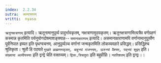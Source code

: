 ```yaml
---
index:  2.2.34
sutra:  अल्पाच्तरम्
vritti:  nyasa
---
```


`ऋतुनक्षत्राणाम्` इत्यादि। ऋतूनामानुपूर्व्य प्रादुर्भावकृतम्, नक्षत्राणामुदयकृतम्। ऋतुनक्षत्राणामित्यत्रैव वर्णग्रहणं कस्मान्न कृतमिति पर्यनुयोगदोषमाशङ्क्याह-- `समानाक्षराणाम्` इत्यादि। असमानाक्षराणामपि वर्णानामानुपूर्व्येण पूर्वनिपात इष्यत इति पृथग्वचनम्. आनुपूर्व्यञ्च वर्णानां जन्मकृतमिति लोकव्यवहारे प्रसिद्धम्। प्रसिद्धिश्च श्रुतिकृता। श्रुतौ हि पठ्यते `मुखते ब्राह्मणमसृजत्, बाहुभ्यां राजनयम्, ऊरुभ्यां वैश्यम्, पद्भ्यां शूद्रम्` इति। `संख्याया अल्पीयस्याः` इति द्वन्द्वे चेति वक्तव्यम्। `द्वित्राः,त्रिचतुराः` इति बहुव्रीहिः। `नवतिशतम्` इति द्वन्द्वः।।

